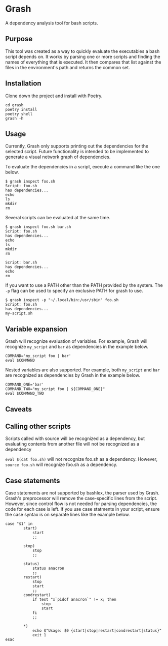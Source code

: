 # Grash

A dependency analysis tool for bash scripts.

## Purpose

This tool was created as a way to quickly evaluate the executables a bash script depends on.  It works by parsing one or more scripts and finding the names of everything that is executed.  It then compares that list against the files in the environment's path and returns the common set.


## Installation

Clone down the project and install with Poetry.

```shell
cd grash
poetry install
poetry shell
grash -h
```

## Usage

Currently, Grash only supports printing out the dependencies for the selected script.  Future functionality is intended to be implemented to generate a visual network graph of dependencies.

To evaluate the dependencies in a script, execute a command like the one below.

```shell
$ grash inspect foo.sh
Script: foo.sh
has dependencies...
echo
ls
mkdir
rm
```

Several scripts can be evaluated at the same time.

```shell
$ grash inspect foo.sh bar.sh
Script: foo.sh
has dependencies...
echo
ls
mkdir
rm

Script: bar.sh
has dependencies...
echo
rm
```

If you want to use a PATH other than the PATH provided by the system.  The ```-p``` flag can be used to specify an exclusive PATH for grash to use.

```shell
$ grash inspect -p "~/.local/bin:/usr/sbin" foo.sh
Script: foo.sh
has dependencies...
my-script.sh
```

## Variable expansion

Grash will recognize evaluation of variables. For example, Grash will recognize ```my_script``` and ```bar``` as dependencies in the example below.
```shell
COMMAND='my_script foo | bar'
eval $COMMAND
```

Nested variables are also supported. For example, both ```my_script``` and ```bar``` are recognized as dependencies by Grash in the example below.
```shell
COMMAND_ONE='bar'
COMMAND_TWO="my_script foo | ${COMMAND_ONE}"
eval $COMMAND_TWO
```

## Caveats

## Calling other scripts

Scripts called with source will be recognized as a dependency, but evaluating contents from another file will not be recognized as a dependency

```eval $(cat foo.sh)``` will not recognize foo.sh as a dependency. However, ```source foo.sh``` will recognize foo.sh as a dependency.

## Case statements

Case statements are not supported by bashlex, the parser used by Grash.  Grash's preprocessor will remove the case-specific lines from the script.  However, since control flow is not needed for parsing dependencies, the code for each case is left.  If you use case statments in your script, ensure the case syntax is on separate lines like the example below.

```shell
case "$1" in
        start)
            start
            ;;
         
        stop)
            stop
            ;;
         
        status)
            status anacron
            ;;
        restart)
            stop
            start
            ;;
        condrestart)
            if test "x`pidof anacron`" != x; then
                stop
                start
            fi
            ;;
         
        *)
            echo $"Usage: $0 {start|stop|restart|condrestart|status}"
            exit 1
esac
```
